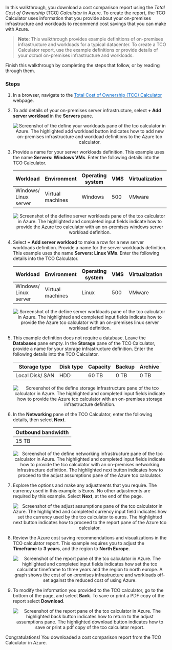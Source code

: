 In this walkthrough, you download a cost comparison report using the *Total Cost of Ownership* (TCO) *Calculator* in Azure. To create the report, the TCO Calculator uses information that you provide about your on-premises infrastructure and workloads to recommend cost savings that you can make with Azure.

>**Note**: This walkthrough provides example definitions of on-premises infrastructure and workloads for a typical datacenter. To create a TCO Calculator report, use the example definitions or provide details of your *actual* on-premises infrastructure and workloads.

Finish this walkthrough by completing the steps that follow, or by reading through them.

### Steps

1. In a browser, navigate to the <a href="https://azure.microsoft.com/en-us/pricing/tco/calculator/" target="_blank"><span style="color: #0066cc;">Total Cost of Ownership (TCO) Calculator</span></a> webpage.

2. To add details of your on-premises server infrastructure, select **+ Add server workload** in the **Servers** pane.

    <p style="text-align:center;"><img src="../Linked_Image_Files/m04-l03-tco-02-add-workload.png" alt="Screenshot of the define your workloads pane of the tco calculator in Azure. The highlighted add workload button indicates how to add new on-premises infrastructure and workload definitions to the Azure tco calculator."></p>

3. Provide a name for your server workloads definition. This example uses the name **Servers: Windows VMs**. Enter the following details into the TCO Calculator.

    |Workload|Environment|Operating system|VMS|Virtualization|Core(s)|RAM|Optimize by|
    --------|-----------|----------------|---|--------------|-------|---|-----------|
    |Windows/ Linux server|Virtual machines|Windows|500|VMware|8|16|CPU|

    <p style="text-align:center;"><img src="../Linked_Image_Files/m04-l03-tco-03-vms-windows.png" alt="Screenshot of the define server workloads pane of the tco calculator in Azure. The highlighted and completed input fields indicate how to provide the Azure tco calculator with an on-premises windows server workload definition."></p>

4. Select **+ Add server workload** to make a row for a new server workloads definition. Provide a name for the server workloads definition. This example uses the name **Servers: Linux VMs**. Enter the following details into the TCO Calculator.

    |Workload|Environment|Operating system|VMS|Virtualization|Core(s)|RAM|Optimize by|
    |--------|-----------|----------------|---|--------------|-------|---|-----------|
    |Windows/ Linux server|Virtual machines|Linux|500|VMware|8|16|CPU|

    <p style="text-align:center;"><img src="../Linked_Image_Files/m04-l03-tco-04-vms-linux.png" alt="Screenshot of the define server workloads pane of the tco calculator in Azure. The highlighted and completed input fields indicate how to provide the Azure tco calculator with an on-premises linux server workload definition."></p>

5. This example definition does not require a database. Leave the **Databases** pane empty. In the **Storage** pane of the TCO Calculator, provide a name for your storage infrastructure definition. Enter the following details into the TCO Calculator.

    |Storage type|Disk type|Capacity|Backup|Archive|
    |------------|---------|--------|------|-------|
    |Local Disk/ SAN|HDD|60 TB|0 TB|0 TB|

    <p style="text-align:center;"><img src="../Linked_Image_Files/m04-l03-tco-05-storage.png" alt="Screenshot of the define storage infrastructure pane of the tco calculator in Azure. The highlighted and completed input fields indicate how to provide the Azure tco calculator with an on-premises storage infrastructure definition."></p>

6. In the **Networking** pane of the TCO Calculator, enter the following details, then select **Next**.

    |Outbound bandwidth|
    |------------------|
    |15 TB|

    <p style="text-align:center;"><img src="../Linked_Image_Files/m04-l03-tco-06-networking.png" alt="Screenshot of the define networking infrastructure pane of the tco calculator in Azure. The highlighted and completed input fields indicate how to provide the tco calculator with an on-premises networking infrastructure definition. The highlighted next button indicates how to proceed to the adjust assumptions pane of the Azure tco calculator."></p>

7. Explore the options and make any adjustments that you require. The currency used in this example is Euros. No other adjustments are required by this example. Select **Next**, at the end of the page.

    <p style="text-align:center;"><img src="../Linked_Image_Files/m04-l03-tco-07-adjust.png" alt="Screenshot of the adjust assumptions pane of the tco calculator in Azure. The highlighted and completed currency input field indicates how set the currency used by the tco calculator to euros. The highlighted next button indicates how to proceed to the report pane of the Azure tco calculator."></p>

8. Review the Azure cost saving recommendations and visualizations in the TCO calculator report. This example requires you to adjust the **Timeframe** to **3 years**, and the region to **North Europe**.

    <p style="text-align:center;"><img src="../Linked_Image_Files/m04-l03-tco-08-report-view.png" alt="Screenshot of the report pane of the tco calculator in Azure. The highlighted and completed input fields indicates how set the tco calculator timeframe to three years and the region to north europe. A graph shows the cost of on-premises infrastructure and workloads off-set against the reduced cost of using Azure."></p>

9. To modify the information you provided to the TCO calculator, go to the bottom of the page, and select **Back**. To save or print a PDF copy of the report select **Download**.

    <p style="text-align:center;"><img src="../Linked_Image_Files/m04-l03-tco-09-report-save.png" alt="Screenshot of the report pane of the tco calculator in Azure. The highlighted back button indicates how to return to the adjust assumptions pane. The highlighted download button indicates how to save or print a pdf copy of the tco calculator report."></p>

Congratulations! You downloaded a cost comparison report from the TCO Calculator in Azure.
